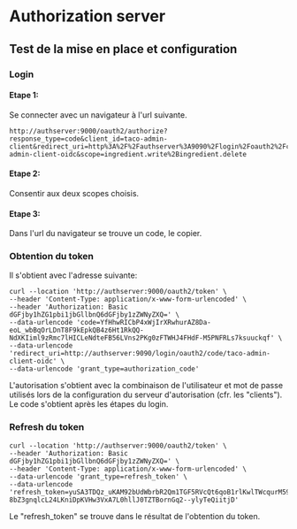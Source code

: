 # Authorization server

## Test de la mise en place et configuration

### Login

#### Etape 1:
Se connecter avec un navigateur à l'url suivante.
```
http://authserver:9000/oauth2/authorize?response_type=code&client_id=taco-admin-client&redirect_uri=http%3A%2F%2Fauthserver%3A9090%2Flogin%2Foauth2%2Fcode%2Ftaco-admin-client-oidc&scope=ingredient.write%2Bingredient.delete
```
#### Etape 2:
Consentir aux deux scopes choisis.
#### Etape 3:
Dans l'url du navigateur se trouve un code, le copier.

### Obtention du token

Il s'obtient avec l'adresse suivante:

```
curl --location 'http://authserver:9000/oauth2/token' \
--header 'Content-Type: application/x-www-form-urlencoded' \
--header 'Authorization: Basic dGFjby1hZG1pbi1jbGllbnQ6dGFjby1zZWNyZXQ=' \
--data-urlencode 'code=YfHhwRICbP4xWjIrXRwhurAZ8Da-eoL_wbBqOrLDnT8F9kEpkQB4z6Ht1RkQQ-NdXKIiml9zRmc7lHICLeNdteFB56LVns2PKg0zFTWHJ4FHdF-M5PNFRLs7ksuuckqf' \
--data-urlencode 'redirect_uri=http://authserver:9090/login/oauth2/code/taco-admin-client-oidc' \
--data-urlencode 'grant_type=authorization_code'
```

L'autorisation s'obtient avec la combinaison de l'utilisateur et mot de passe utilisés lors de la configuration du serveur d'autorisation (cfr. les "clients").
Le code s'obtient après les étapes du login.

### Refresh du token

```
curl --location 'http://authserver:9000/oauth2/token' \
--header 'Authorization: Basic dGFjby1hZG1pbi1jbGllbnQ6dGFjby1zZWNyZXQ=' \
--header 'Content-Type: application/x-www-form-urlencoded' \
--data-urlencode 'grant_type=refresh_token' \
--data-urlencode 'refresh_token=yuSA3TDQz_uKAM92bUdWbrbR2Qm1TGF5RVcQt6qoB1rlKwlTWcqurM59iZ0aXLfeAJTRWV-8bZ3gnqlcL24LKniDpKVHw3VxA7L0hllJ0TZTBornGq2--ylyTeQiitjD'
```

Le "refresh_token" se trouve dans le résultat de l'obtention du token.